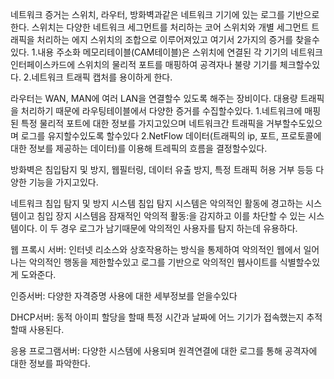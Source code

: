 
네트워크 증거는 스위치, 라우터, 방화벽과같은 네트워크 기기에 있는 로그를 기반으로 한다. 
스위치는 다양한 네트워크 세그먼트를 처리하는 코어 스위치와 개별 세그먼트 트래픽을 처리하는 에지 스위치의 조합으로 이루어져있고 여기서 2가지의 증거를 찾을수있다.
 1.내용 주소화 메모리테이블(CAM테이블)은 스위치에 연결된 각 기기의 네트워크 인터페이스카드에 스위치의 물리적 포트를 매핑하여  공격자나 불량 기기를 체크할수있다.
 2.네트워크 트래픽 캡처를 용이하게 한다. 

라우터는 WAN, MAN에 여러 LAN을 연결할수 있도록 해주는 장비이다. 대용량 트래픽을 처리하기 때문에 라우팅테이블에서 다양한 증거를 수집할수있다.
 1.네트워크에 매핑된 특정 물리적 포트에 대한 정보를 가지고있으며 네트워크간 트래픽을 거부할수도있으며  로그를 유지할수있도록 할수있다
 2.NetFlow 데이터(트래픽의 ip, 포트, 프로토콜에 대한 정보를 제공하는 데이터)를 이용해 트레픽의 흐름을 결정할수있다.

 방화벽은 침입탐지 및 방지, 웹필터링, 데이터 유출 방지, 특정 트래픽 허용 거부 등등 다양한 기능을 가지고있다.

 네트워크 침입 탐지 및 방지 시스템 침입 탐지 시스템은 악의적인 활동에 경고하는 시스템이고 침입 장지 시스템음 잠재적인 악의적 활동:을 감지하고 이를 차단할 수 있는 시스템이다. 이 두 경우 로그가 남기때문에 악의적인 사용자를 탐지 하는데 유용하다.

 웹 프록시 서버: 인터넷 리소스와 상호작용하는 방식을 통제하여 악의적인 웹에서 일어나는 악의적인 행동을 제한할수있고 로그를 기반으로 악의적인 웹사이트를 식별할수있게 도와준다.

 인증서버: 다양한 자격증명 사용에 대한 세부정보를 얻을수있다 

 DHCP서버: 동적 아이피 할당을 할때 특정 시간과 날짜에 어느 기기가 접속했는지 추적 할때 사용된다.

 응용 프로그램서버: 다양한 시스템에 사용되며 원격연결에 대한 로그를 통해 공격자에 대한 정보를 파악한다.